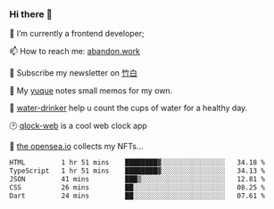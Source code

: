 ### Hi there 👋

<!--
**Alfxjx/Alfxjx** is a ✨ _special_ ✨ repository because its `README.md` (this file) appears on your GitHub profile.

Here are some ideas to get you started:

- 🔭 I’m currently working on ...
- 🌱 I’m currently learning ...
- 👯 I’m looking to collaborate on ...
- 🤔 I’m looking for help with ...
- 💬 Ask me about ...
- 📫 How to reach me: ...
- 😄 Pronouns: ...
- ⚡ Fun fact: ...
-->
🔭  I’m currently a frontend developer;

📫  How to reach me: [abandon.work](https://www.abandon.work/)

🎉  Subscribe my newsletter on [竹白](https://alfxjx.zhubai.love/)

🌱  My [yuque](https://www.yuque.com/alfxjx) notes small memos for my own.

🥤  [water-drinker](https://weldingboys.vercel.app/water) help u count the cups of water for a healthy day.

🕑  [qlock-web](https://qlock-web.vercel.app) is a cool web clock app

🌊  [the opensea.io](https://opensea.io/assets/0x495f947276749ce646f68ac8c248420045cb7b5e/29433830147332339639115006737701029562687338063458078299874716625823015632897) collects my NFTs...

<!--START_SECTION:waka-->

```txt
HTML         1 hr 51 mins    ████████▓░░░░░░░░░░░░░░░░   34.18 %
TypeScript   1 hr 51 mins    ████████▓░░░░░░░░░░░░░░░░   34.13 %
JSON         41 mins         ███▒░░░░░░░░░░░░░░░░░░░░░   12.81 %
CSS          26 mins         ██░░░░░░░░░░░░░░░░░░░░░░░   08.25 %
Dart         24 mins         ██░░░░░░░░░░░░░░░░░░░░░░░   07.61 %
```

<!--END_SECTION:waka-->

